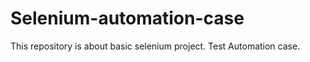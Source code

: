 # Selenium-automation-case

This repository is about basic selenium project. 
Test Automation case. 
